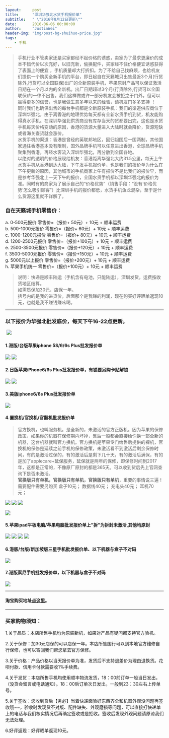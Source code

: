 ```yaml
---
layout:     post
title:      "深圳华强北水货手机报价单"
subtitle:   " \"2016年8月12日更新\""
date:       2016-06-06 00:00:00
author:     "JustinWei"
header-img: "img/post-bg-shuihuo-price.jpg"
tags:
    - 手机
---
```


>  手机行业不管卖家还是买家都经不起价格的诱惑，卖家为了最求更廉价的成本不惜代价以次充好，以旧充新，偷换配件，买家经不住价格便宜诱惑获得了表面上的便宜 ，手机质量却大打折扣。为了不给自己找麻烦，也给机友们提供一个购买全新手机的平台，即日起自在天籁城只出售最近3个月(行货除外,行货可以全国联保)出厂的全新原装手机，苹果原封产品可以保证激活日期在一个月以内的全新机。出厂日期超过3个月(行货除外,行货可以全国联保)的一律不出售。我们这样做或许一部分机友会被拒之于门外，但可以赢得更多的信誉，也是我做生意多年以来的经验，请机友门多多支持 ！  
> 同时我们也确保出售的每台手机都是全新原装手机：我们的渠道供应商位于深圳华强北，由于离香港的地理优势每天都有全新水货手机到货，机友能购得真水手机。在深圳华强北供货商没有库存当天的货都要出完，这也是水货手机每天价格变动的原因，香港的货源大量进入大陆时就会降价，货源短缺或者海关查货就会涨价。  
> 水货手机的渠道：香港是曾经的英联邦地区，回归祖国后一国两制，其他国家通往香港基本没有限制，国外品牌手机可以任意进出香港，全球品牌手机聚集到香港，再经水客流入深圳华强北，再分散到全国各地。  
> 以绝对的透明的价格展现给机友：香港距离华强北大约31.5公里，每天上午水货手机从香港到达大陆，下午发手机报价单，也是我们的报价单为什么在下午更新的原因，其他城市的手机商家上午有报价不是比我们的报价早，而是参考华强北上一天下午的报价，全国水货手机都以深圳华强北的报价为准。同时有的商家为了展示自己的“价格优势”（销售手段：“没有‘价格优势’怎么吸引顾客”）比深圳手机的报价都低，水货手机鱼龙混杂，至于是什么货源这里就不详解了。﻿

### 自在天籁城手机零售价：
a. 0-500元报价		零售价=（报价+  50元）+ 10元 + 顺丰运费  
b. 500-1000元报价	零售价=（报价+  60元）+ 10元 + 顺丰运费  
c. 1000-1200元报价	零售价=（报价+  80元）+ 10元 + 顺丰运费  
d. 1200-2500元报价	零售价=（报价+100元）+ 10元 + 顺丰运费  
e. 2500-3500元报价	零售价=（报价+120元）+ 10元 + 顺丰运费  
f. 3500-5000元报价	零售价=（报价+150元）+ 10元 + 顺丰运费  
g. 5000元以上报价	零售价=（报价+200元）+ 10元 + 顺丰运费  
h. 苹果手机统一		零售价=（报价+100元）+ 10元 + 顺丰运费  

> 说明：快递是顺丰陆运（手机含有电池，只能陆运），深圳发货，运费按收货地区结算。  
> 如需质保加30元，店保一年。  
> 括号内的是我的进货价，后面那个是我赚的利润，现在购买好评晒单返现10元，也就是我不赚钱赚吆喝。


--------


### 以下报价为华强北批发底价，每天下午16-22点更新。
﻿
![](/img/in-post/post-bg-shuihuo-price/recommend-0.png)

#### 1.港版/台版苹果iphone 5S/6/6s Plus批发报价单
![](/img/in-post/post-bg-shuihuo-price/1-1.hk-iphone.png)
![](/img/in-post/post-bg-shuihuo-price/1-2.hk-i-watch.png)

#### 2.日版苹果iPhone6/6s Plus批发报价单，有锁要另购卡贴解锁
![](/img/in-post/post-bg-shuihuo-price/2-1.jp-iPhone.png)
![](/img/in-post/post-bg-shuihuo-price/2-2.jp-iPhone-unlockcost.png)

#### 3.美版iphone6/6s Plus批发报价单
![](/img/in-post/post-bg-shuihuo-price/3.us-iPhone.png)

#### 4.置换机/官换机/官翻机批发报价单
> 官方换机，也叫服务机。是全新的，未激活的官方正版机。因为苹果的保修政策，如果你的机器在保修期内坏掉，售后一般都会直接给你换一部全新的机器，这台机器就叫官方换机。官方换机是苹果专门给售后提供的裸机，官换机的保修是延续之前手机的保修政策，未激活看不到激活后剩余保修时间，有的是激活过保的，有的激活后是剩下几十天，有的激活后满保，有的是加了applecare+延保服务，延保就是两年的保修，即保修时间到2017年，这都是正常的，不像原厂原封的都是365天。可以收到货后先上官网查询下是否未激活。  
> **官换版只有单机，官换版只有单机，官换版只有单机**，重要的事情说三遍！  
> 需要配件需要另购买 盒子10元； 数据线40元；  充电头40元； 耳机70 元；


![](/img/in-post/post-bg-shuihuo-price/4-1.official_replacement-iPhone.png)
![](/img/in-post/post-bg-shuihuo-price/4-2.cn-official_replacement-iPhone.png)
![](/img/in-post/post-bg-shuihuo-price/4-3.official_turning_machine-iPhone.png)

![](/img/in-post/post-bg-shuihuo-price/network-iPhone.png)

#### 5.苹果ipad平板电脑/苹果电脑批发报价单上"拆"为拆封未激活,其他均原封
![](/img/in-post/post-bg-shuihuo-price/5-1.ipad-1.png)
![](/img/in-post/post-bg-shuihuo-price/5-2.ipad-2.png)
![](/img/in-post/post-bg-shuihuo-price/5-3.mac.png)
![](/img/in-post/post-bg-shuihuo-price/5-4.ipod.png)

#### 6.港版/台版/新加坡版三星手机批发报价单、以下机器与盒子不对码
![](/img/in-post/post-bg-shuihuo-price/6.samsung.png)

#### 7.港版索尼手机批发报价单，以下机器与盒子不对码
![](/img/in-post/post-bg-shuihuo-price/7.sony.png)


--------


#### 淘宝购买地址[点这里](https://item.taobao.com/item.htm?id=535369074749 "淘宝下单")。


--------


### 买家购物须知：

  1.关于品质：本店所售手机均为原装新机，如果对产品有疑问都支持官方验机。

  2.关于保修：加30元店保的可以店保一年。本店所售国行可以到本地官方维修自行保修，也可以寄回我们帮您拿去官方保修。

  3.关于价格：产品价格以当天报价单为准，发货后不支持退差价为理由退换货。花呗付款、信用卡付款需要收1%手续费。

  4.关于发货：本店所售手机均使用顺丰物流发货，18：00前订单一般当日发出，（没货会留言或电话通知）。18：00后订单次日发出。一般到23：30左右上传单号。

  5.关于签收：您收到货后【务必】当着快递面验好东西齐全和机器外观没问题再签收哦~~，验收时发现货不对版、配件缺失、外观磨损等问题，可以直接打快递单上的电话与我们核实情况后再确定签收或是拒收。签收后发现外观问题请原谅我们无法处理。

  6.好评返现：好评晒单返现10元。
